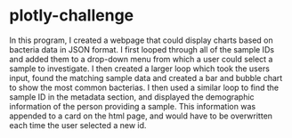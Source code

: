 # plotly-challenge

In this program, I created a webpage that could display charts based on bacteria data in JSON format. I first looped through all of the sample IDs and added them to a drop-down menu from which a user could select a sample to investigate. I then created a larger loop which took the users input, found the matching sample data and created a bar and bubble chart to show the most common bacterias. I then used a similar loop to find the sample ID in the metadata section, and displayed the demographic information of the person providing a sample. This information was appended to a card on the html page, and would have to be overwritten each time the user selected a new id. 

